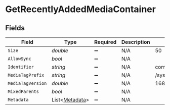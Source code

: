 # GetRecentlyAddedMediaContainer


## Fields

| Field                                               | Type                                                | Required                                            | Description                                         | Example                                             |
| --------------------------------------------------- | --------------------------------------------------- | --------------------------------------------------- | --------------------------------------------------- | --------------------------------------------------- |
| `Size`                                              | *double*                                            | :heavy_minus_sign:                                  | N/A                                                 | 50                                                  |
| `AllowSync`                                         | *bool*                                              | :heavy_minus_sign:                                  | N/A                                                 |                                                     |
| `Identifier`                                        | *string*                                            | :heavy_minus_sign:                                  | N/A                                                 | com.plexapp.plugins.library                         |
| `MediaTagPrefix`                                    | *string*                                            | :heavy_minus_sign:                                  | N/A                                                 | /system/bundle/media/flags/                         |
| `MediaTagVersion`                                   | *double*                                            | :heavy_minus_sign:                                  | N/A                                                 | 1680021154                                          |
| `MixedParents`                                      | *bool*                                              | :heavy_minus_sign:                                  | N/A                                                 |                                                     |
| `Metadata`                                          | List<[Metadata](../../Models/Requests/Metadata.md)> | :heavy_minus_sign:                                  | N/A                                                 |                                                     |